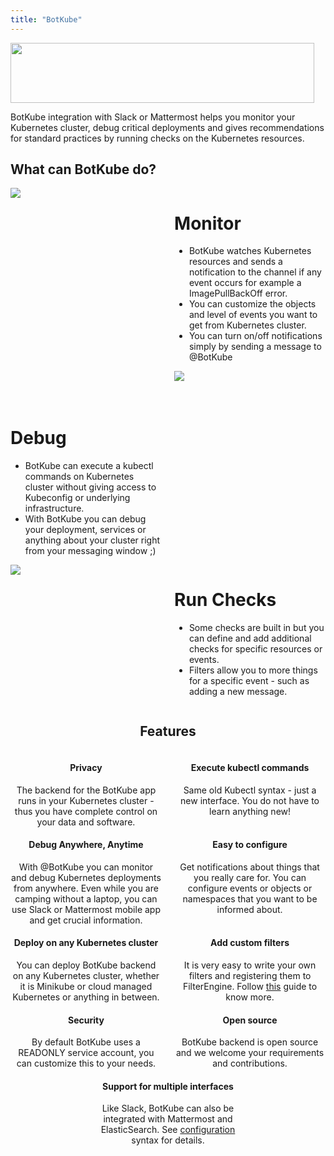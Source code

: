 ```yaml
---
title: "BotKube"
---
```

<div class="mobiletitle">
<a href="/"><img src="/images/botkube-title.jpg"></a>
</div>
<div class="desktoptitle">
<a href="/"><img src="/images/botkube-title.jpg" width="486px" height="96px"></a>
</div>

<style>
.desktoptitle {
  float: center;
}

.mobiletitle {
  display: none;
}

.leftimage {
  width: 48%; float:left; display:inline-block;
}

.rightimage {
  width: 48%; float:right; display:inline-block;
}

.leftfeature {
  width: 48%; float:left; display:inline-block;
}

.centerfeature {
  width: 48%; float:center; display:inline-block;
}

.rightfeature {
  width: 48%; float:right; display:inline-block;
}

.visibledesktop {
  overflow: auto;
  display: block;
}

.visiblemobile {
  display: none;
}

@media screen and (max-width: 600px) {
  .desktoptitle {
    display: none;
  }
  .mobiletitle {
    display: block;
  }
  .leftimage {
    width: 100%;
  }
  .rightimage {
    width: 100%;
  }
  .leftfeature {
    width: 100%;
  }
  .rightfeature {
    width: 100%;
  }
  .visibledesktop {
    display: none;
  }
  .visiblemobile {
    overflow: auto;
    display: block;
  }
}
</style>

BotKube integration with Slack or Mattermost helps you monitor your Kubernetes cluster, debug critical deployments and gives recommendations for standard practices by running checks on the Kubernetes resources.

<h2>What can BotKube do?</h2>
<div style="overflow: auto;">
  <div class="leftimage">
    <img src="/images/monitor.gif" style="border-radius:3%;">
  </div>
  <div class="rightimage">
    <h1>Monitor</h1>
    <ul>
      <li>BotKube watches Kubernetes resources and sends a notification to the channel if any event occurs for example a ImagePullBackOff error.</li>
      <li>You can customize the objects and level of events you want to get from Kubernetes cluster.</li>
      <li>You can turn on/off notifications simply by sending a message to @BotKube</li>
    </ul>
  </div>
</div>

<div class="visiblemobile">
  <div class="leftimage">
    <img src="/images/exec.gif" style="border-radius:2%;">
  </div>
  <div class="rightimage" style="padding-top:10%;">
    <h1>Debug</h1>
    <ul>
    <li>BotKube can execute a kubectl commands on Kubernetes cluster without giving access to Kubeconfig or underlying infrastructure.</li>
    <li>With BotKube you can debug your deployment, services or anything about your cluster right from your messaging window ;) </li>
    </ul>
  </div>
</div>
<div class="visibledesktop">
  <div class="leftimage" style="padding-top:10%;">
    <h1>Debug</h1>
    <ul>
    <li>BotKube can execute a kubectl commands on Kubernetes cluster without giving access to Kubeconfig or underlying infrastructure.</li>
    <li>With BotKube you can debug your deployment, services or anything about your cluster right from your messaging window ;) </li>
    </ul>
  </div>
  <div class="rightimage">
    <img src="/images/exec.gif" style="border-radius:2%;">
  </div>
</div>

<div style="overflow: auto;">
  <div class="leftimage">
    <img src="/images/checks.gif" style="border-radius:2%;">
  </div>
  <div class="rightimage">
    <h1>Run Checks</h1>
    <ul>
    <li>Some checks are built in but you can define and add additional checks for specific resources or events.</li>
    <li>Filters allow you to more things for a specific event - such as adding a new message.</li>
    </ul>
  </div>
</div>

<center>
<h2>Features</h2>
<div style="overflow: auto;">
  <div class="leftfeature">
    <h4><i class="fas fa-fw fa-user-secret"></i> Privacy</h4> The backend for the BotKube app runs in your Kubernetes cluster - thus you have complete control on your data and software.
  </div>
  <div class="rightfeature">
  <h4><i class="fas fa-terminal"></i> Execute kubectl commands</h4> Same old Kubectl syntax - just a new interface. You do not have to learn anything new!
  </div>
</div>

<div style="overflow: auto;">
  <div class="leftfeature">
    <h4><i class="fas fa-cogs"></i>  Debug Anywhere, Anytime</h4>
With @BotKube you can monitor and debug Kubernetes deployments from anywhere.
Even while you are camping without a laptop, you can use Slack or Mattermost mobile app and get crucial information.
  </div>
  <div class="rightfeature">
    <h4><i class="fas fa-cogs"></i>  Easy to configure</h4> Get notifications about things that you really care for. You can configure events or objects or namespaces that you want to be informed about.
  </div>
</div>

<div style="overflow: auto;">
  <div class="leftfeature">
    <h4><i class="fas fa-cloud"></i>  Deploy on any Kubernetes cluster</h4> You can deploy BotKube backend on any Kubernetes cluster, whether it is Minikube or cloud managed Kubernetes or anything in between.
  </div>
  <div class="rightfeature">
    <h4><i class="fas fa-plug"></i>  Add custom filters</h4> It is very easy to write your own filters and registering them to FilterEngine. Follow <a href=/filters>this</a> guide to know more.
  </div>
</div>

<div style="overflow: auto;">
  <div class="leftfeature">
    <h4><i class="fas fa-shield-alt"></i>  Security</h4> By default BotKube uses a READONLY service account, you can customize this to your needs.
  </div>
  <div class="rightfeature">
    <h4><i class="fab fa-github"></i>  Open source</h4> BotKube backend is open source and we welcome your requirements and contributions.
  </div>
</div>

<div style="overflow: auto;">
  <div class="centerfeature">
    <h4><i class="fas fa-tasks"></i>  Support for multiple interfaces</h4> Like Slack, BotKube can also be integrated with Mattermost and ElasticSearch. See <a href=/configuration>configuration</a> syntax for details.
  </div>
</div>

</center>
